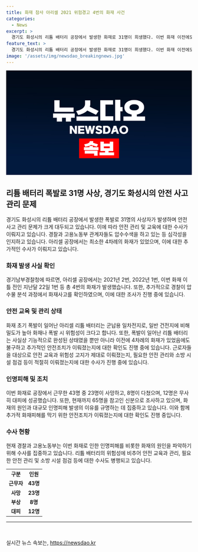```yaml
---
title: 화재 참사 아리셀 2021 위험경고 4번의 화재 사건
categories:
  - News
excerpt: >
  경기도 화성시의 리튬 배터리 공장에서 발생한 화재로 31명이 희생했다. 이번 화재 이전에도 4차례의 화재가 있었으며, 안전 교육 부족과 안전조치 미흡이 거론되고 있다. 공장은 3건의 화재를 추가적으로 확인했고, 경찰은 화재 원인과 안전조치 실행 여부를 조사 중이다. 공장에서 근무하던 43명 중 23명이 사망하고, 8명이 부상을 입었으며, 12명은 무사히 대피했다. 경찰은 근로자들을 대상으로 안전 교육과 안전 관리를 제대로 했는지, 소방 시설 점검을 포함한 안전 조치를 조사 중이다.
feature_text: >
  경기도 화성시의 리튬 배터리 공장에서 발생한 화재로 31명이 희생했다. 이번 화재 이전에도 4차례의 화재가 있었으며, 안전 교육 부족과 안전조치 미흡이 거론되고 있다. 공장은 3건의 화재를 추가적으로 확인했고, 경찰은 화재 원인과 안전조치 실행 여부를 조사 중이다. 공장에서 근무하던 43명 중 23명이 사망하고, 8명이 부상을 입었으며, 12명은 무사히 대피했다. 경찰은 근로자들을 대상으로 안전 교육과 안전 관리를 제대로 했는지, 소방 시설 점검을 포함한 안전 조치를 조사 중이다.
image: '/assets/img/newsdao_breakingnews.jpg'
---
```


<p><img src="/assets/img/newsdao_breakingnews.jpg" alt="ranknews 속보" /></p>

<h2 data-ke-size="size26">리튬 배터리 폭발로 31명 사상, 경기도 화성시의 안전 사고 관리 문제</h2>

<p data-ke-size="size16">경기도 화성시의 리튬 배터리 공장에서 발생한 폭발로 31명의 사상자가 발생하며 안전 사고 관리 문제가 크게 대두되고 있습니다. 이에 따라 안전 관리 및 교육에 대한 수사가 이뤄지고 있습니다. 경찰과 고용노동부 관계자들도 압수수색을 하고 있는 등 심각성을 인지하고 있습니다. 아리셀 공장에서는 최소한 4차례의 화재가 있었으며, 이에 대한 추가적인 수사가 이뤄지고 있습니다.</p>

<h3 data-ke-size="size24">화재 발생 사실 확인</h3>

<p data-ke-size="size16">경기남부경찰청에 따르면, 아리셀 공장에서는 2021년 2번, 2022년 1번, 이번 화재 이틀 전인 지난달 22일 1번 등 총 4번의 화재가 발생했습니다. 또한, 추가적으로 경찰이 압수물 분석 과정에서 화재사고를 확인하였으며, 이에 대한 조사가 진행 중에 있습니다.</p>

<h3 data-ke-size="size24">안전 교육 및 관리 상태</h3>

<p data-ke-size="size16">화재 초기 폭발이 일어난 아리셀 리튬 배터리는 군납용 일차전지로, 일반 건전지에 비해 밀도가 높아 화재나 폭발 시 위험성이 크다고 합니다. 또한, 폭발이 일어난 리튬 배터리는 사실상 기능적으로 완성된 상태였을 뿐만 아니라 이전에 4차례의 화재가 있었음에도 불구하고 추가적인 안전조치가 이뤄졌는지에 대한 확인도 진행 중에 있습니다. 근로자들을 대상으로 안전 교육과 위험성 고지가 제대로 이뤄졌는지, 필요한 안전 관리와 소방 시설 점검 등이 적절히 이뤄졌는지에 대한 수사가 진행 중에 있습니다.</p>

<h3 data-ke-size="size24">인명피해 및 조치</h3>

<p data-ke-size="size16">이번 화재로 공장에서 근무한 43명 중 23명이 사망하고, 8명이 다쳤으며, 12명은 무사히 대피에 성공했습니다. 또한, 현재까지 65명을 참고인 신분으로 조사하고 있으며, 화재의 원인과 대규모 인명피해 발생의 이유를 규명하는 데 집중하고 있습니다. 이와 함께 추가적 화재피해를 막기 위한 안전조치가 이뤄졌는지에 대한 확인도 진행 중입니다.</p>

<h3 data-ke-size="size24">수사 현황</h3>

<p data-ke-size="size16">현재 경찰과 고용노동부는 이번 화재로 인한 인명피해를 비롯한 화재의 원인을 파악하기 위해 수사를 집중하고 있습니다. 리튬 배터리의 위험성에 비추어 안전 교육과 관리, 필요한 안전 관리 및 소방 시설 점검 등에 대한 수사도 병행되고 있습니다.</p>

<table>
    <tbody>
        <tr>
            <td style="text-align: center; height: 17px;"><b>구분</b></td>
            <td style="text-align: center; height: 17px;"><b>인원</b></td>
        </tr>
        <tr>
            <td style="text-align: center; height: 17px;"><b>근무자</b></td>
            <td style="text-align: center; height: 17px;"><b>43명</b></td>
        </tr>
        <tr>
            <td style="text-align: center; height: 17px;"><b>사망</b></td>
            <td style="text-align: center; height: 17px;"><b>23명</b></td>
        </tr>
        <tr>
            <td style="text-align: center; height: 17px;"><b>부상</b></td>
            <td style="text-align: center; height: 17px;"><b>8명</b></td>
        </tr>
        <tr>
            <td style="text-align: center; height: 17px;"><b>대피</b></td>
            <td style="text-align: center; height: 17px;"><b>12명</b></td>
        </tr>
    </tbody>
</table>

<hr>

<p data-ke-size="size16">&nbsp;</p>
실시간 뉴스 속보는, <a href="https://newsdao.kr" rel="dofollow">https://newsdao.kr</a>


